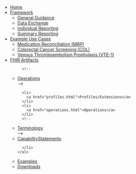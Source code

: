<ul class="nav navbar-nav">
  <li>
    <a href="index.html">Home</a>
  </li>
  <li class="dropdown">
    <a href="#" data-toggle="dropdown" class="dropdown-toggle">Framework<b class="caret">
      </b> <!-- Da Vinci Individual Measures Use Cases -->
    </a>
    <ul class="dropdown-menu">
      <li>
        <a href="guidance.html">General Guidance</a>
      </li>
      <li>
        <a href="datax.html">Data Exchange</a>
      </li>
      <li>
        <a href="indv-reporting.html">Individual Reporting</a>
      </li>
      <li>
        <a href="summary-reporting.html">Summary Reporting</a>
      </li>
    </ul>
  </li>
  <li class="dropdown">
    <a href="#" data-toggle="dropdown" class="dropdown-toggle">Example Use Cases<b class="caret">
      </b> <!-- Da Vinci Individual Measures Use Cases -->
    </a>
    <ul class="dropdown-menu">
      <li>
        <a href="mrp.html">Medication Reconciliation (MRP)</a>
      </li>
      <li>
        <a href="col.html">Colorectal Cancer Screening (COL)</a>
      </li>
      <li>
        <a href="vte1.html">Venous Thromboembolism Prophylaxis (VTE-1)</a>
      </li>
    </ul>
  </li>

  <li class="dropdown">
    <a href="#" data-toggle="dropdown" class="dropdown-toggle">FHIR Artifacts<b class="caret">
      </b>
    </a>
    <ul class="dropdown-menu">

      <!--
<li>
  <a href="operations.html">Operations</a>
</li>
-->

      <li>
        <a href="profiles.html">Profiles/Extensions</a>
      </li>
      <li>
        <a href="operations.html">Operations</a>
      </li>
      <!--
<li>
  <a href="terminology.html">Terminology</a>
</li>
-->
      <li>
        <a href="capstatements.html">CapabilityStatements</a>

      </li>
    </ul>
  </li>
  <!--
<li>
  <a href="security.html">Security</a>
</li>
-->
  <li>
    <a href="all-examples.html">Examples</a>
  </li>

  <li>
    <a href="downloads.html">Downloads</a>
  </li>
</ul>
